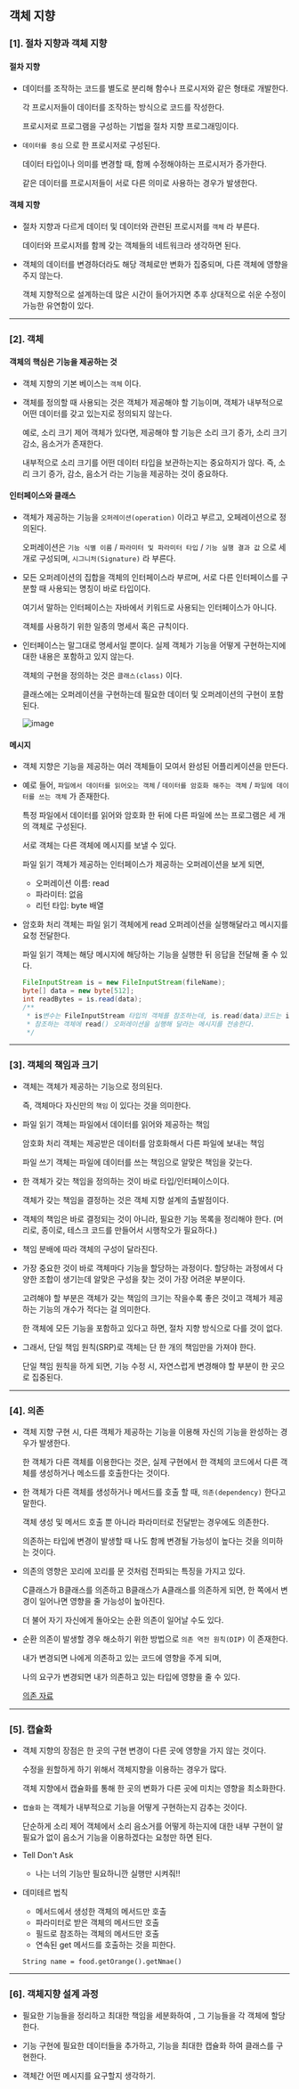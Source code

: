## 객체 지향

### [1]. 절차 지향과 객체 지향

#### 절차 지향

-  데이터를 조작하는 코드를 별도로 분리해 함수나 프로시저와 같은 형태로 개발한다.

   각 프로시저들이 데이터를 조작하는 방식으로 코드를 작성한다.

   프로시저로 프로그램을 구성하는 기법을 절차 지향 프로그래밍이다.

- `데이터를 중심` 으로 한 프로시저로 구성된다.

  데이터 타입이나 의미를 변경할 때, 함께 수정해야하는 프로시저가 증가한다.
 
  같은 데이터를 프로시저들이 서로 다른 의미로 사용하는 경우가 발생한다.


#### 객체 지향

- 절차 지향과 다르게 데이터 및 데이터와 관련된 프로시저를 `객체` 라 부른다.

  데이터와 프로시저를 함께 갖는 객체들의 네트워크라 생각하면 된다.

- 객체의 데이터를 변경하더라도 해당 객체로만 변화가 집중되며, 다른 객체에 영향을 주지 않는다.

  객체 지향적으로 설계하는데 많은 시간이 들어가지면 추후 상대적으로 쉬운 수정이 가능한 유연함이 있다.

---

### [2]. 객체

#### 객체의 핵심은 기능을 제공하는 것

- 객체 지향의 기본 베이스는 `객체` 이다.

- 객체를 정의할 때 사용되는 것은 객체가 제공해야 할 기능이며, 객체가 내부적으로 어떤 데이터를 갖고 있는지로 정의되지 않는다.

  예로, 소리 크기 제어 객체가 있다면, 제공해야 할 기능은 소리 크기 증가, 소리 크기 감소, 음소거가 존재한다.

  내부적으로 소리 크기를 어떤 데이터 타입을 보관하는지는 중요하지가 않다. 즉, 소리 크기 증가, 감소, 음소거 라는 기능을 제공하는 것이 중요하다.


#### 인터페이스와 클래스

- 객체가 제공하는 기능을 `오퍼레이션(operation)` 이라고 부르고, 오페레이션으로 정의된다.

  오퍼레이션은 `기능 식별 이름` / `파라미터 및 파라미터 타입` / `기능 실행 결과 값` 으로 세 개로 구성되며, `시그니처(Signature)` 라 부른다.

- 모든 오퍼레이션의 집합을 객체의 인터페이스라 부르며, 서로 다른 인터페이스를 구분할 때 사용되는 명칭이 바로 타입이다.

  여기서 말하는 인터페이스는 자바에서 키워드로 사용되는 인터페이스가 아니다.

  객체를 사용하기 위한 일종의 명세서 혹은 규칙이다.

- 인터페이스는 말그대로 명세서일 뿐이다. 실제 객체가 기능을 어떻게 구현하는지에 대한 내용은 포함하고 있지 않는다.

  객체의 구현을 정의하는 것은 `클래스(class)` 이다.

  클래스에는 오퍼레이션을 구현하는데 필요한 데이터 및 오퍼레이션의 구현이 포함된다.

  ![image](https://user-images.githubusercontent.com/66770613/151643370-2c0e9ecc-9adf-4fcc-954e-3ea735ab4347.png)


#### 메시지

- 객체 지향은 기능을 제공하는 여러 객체들이 모여서 완성된 어플리케이션을 만든다.

- 예로 들어, `파일에서 데이터를 읽어오는 객체` / `데이터를 암호화 해주는 객체` / `파일에 데이터를 쓰는 객체` 가 존재한다.

  특정 파일에서 데이터를 읽어와 암호화 한 뒤에 다른 파일에 쓰는 프로그램은 세 개의 객체로 구성된다.

  서로 객체는 다른 객체에 메시지를 보낼 수 있다.

  파일 읽기 객체가 제공하는 인터페이스가 제공하는 오퍼레이션을 보게 되면,

  - 오퍼레이션 이름: read
  - 파라미터: 없음
  - 리턴 타입: byte 배열

- 암호화 처리 객체는 파일 읽기 객체에게 read 오퍼레이션을 실행해달라고 메시지를 요청 전달한다.

  파일 읽기 객체는 해당 메시지에 해당하는 기능을 실행한 뒤 응답을 전달해 줄 수 있다.

  ```java
  FileInputStream is = new FileInputStream(fileName);
  byte[] data = new byte[512];
  int readBytes = is.read(data);
  /**
   * is변수는 FileInputStream 타입의 객체를 참조하는데, is.read(data)코드는 is가
   * 참조하는 객체에 read() 오퍼레이션을 실행해 달라는 메시지를 전송한다.
   */ 
  ```

---

### [3]. 객체의 책임과 크기

- 객체는 객체가 제공하는 기능으로 정의된다.

  즉, 객체마다 자신만의 `책임` 이 있다는 것을 의미한다.

- 파일 읽기 객체는 파일에서 데이터를 읽어와 제공하는 책임

  암호화 처리 객체는 제공받은 데이터를 암호화해서 다른 파일에 보내는 책임

  파일 쓰기 객체는 파일에 데이터를 쓰는 책임으로 알맞은 책임을 갖는다.

- 한 객체가 갖는 책임을 정의하는 것이 바로 타입/인터페이스이다.

  객체가 갖는 책임을 결정하는 것은 객체 지향 설계의 출발점이다.

- 객체의 책임은 바로 결정되는 것이 아니라, 필요한 기능 목록을 정리해야 한다. (머리로, 종이로, 테스크 코드를 만들어서 시행착오가 필요하다.)

- 책임 분배에 따라 객체의 구성이 달라진다.

- 가장 중요한 것이 바로 객체마다 기능을 할당하는 과정이다. 할당하는 과정에서 다양한 조합이 생기는데 알맞은 구성을 찾는 것이 가장 어려운 부분이다.

  고려해야 할 부분은 객체가 갖는 책임의 크기는 작을수록 좋은 것이고 객체가 제공하는 기능의 개수가 적다는 걸 의미한다.

  한 객체에 모든 기능을 포함하고 있다고 하면, 절차 지향 방식으로 다를 것이 없다.


- 그래서, 단일 책임 원칙(SRP)로 객체는 단 한 개의 책임만을 가져야 한다.

  단일 책임 원칙을 하게 되면, 기능 수정 시, 자연스럽게 변경해야 할 부분이 한 곳으로 집중된다.


---

### [4]. 의존

- 객체 지향 구현 시, 다른 객체가 제공하는 기능을 이용해 자신의 기능을 완성하는 경우가 발생한다.

  한 객체가 다른 객체를 이용한다는 것은, 실제 구현에서 한 객체의 코드에서 다른 객체를 생성하거나 메소드를 호출한다는 것이다.

- 한 객체가 다른 객체를 생성하거나 메서드를 호출 할 때, `의존(dependency)` 한다고 말한다.

  객체 생성 및 메서드 호출 뿐 아니라 파라미터로 전달받는 경우에도 의존한다.

  의존하는 타입에 변경이 발생할 때 나도 함께 변경될 가능성이 높다는 것을 의미하는 것이다.

- 의존의 영향은 꼬리에 꼬리를 문 것처럼 전파되는 특징을 가지고 있다.

  C클래스가 B클래스를 의존하고 B클래스가 A클래스를 의존하게 되면, 한 쪽에서 변경이 일어나면 영향을 줄 가능성이 높아진다.

  더 불어 자기 자신에게 돌아오는 순환 의존이 일어날 수도 있다.

- 순환 의존이 발생할 경우 해소하기 위한 방법으로 `의존 역전 원칙(DIP)` 이 존재한다.

  내가 변경되면 나에게 의존하고 있는 코드에 영향을 주게 되며,

  나의 요구가 변경되면 내가 의존하고 있는 타입에 영향을 줄 수 있다.

  [의존 자료](https://mangkyu.tistory.com/150)


---

### [5]. 캡슐화

- 객체 지향의 장점은 한 곳의 구현 변경이 다른 곳에 영향을 가지 않는 것이다.

  수정을 원할하게 하기 위해서 객체지향을 이용하는 경우가 많다.

  객체 지향에서 캡슐화를 통해 한 곳의 변화가 다른 곳에 미치는 영향을 최소화한다.

- `캡슐화` 는 객체가 내부적으로 기능을 어떻게 구현하는지 감추는 것이다.

  단순하게 소리 제어 객체에서 소리 음소거를 어떻게 하는지에 대한 내부 구현이 알 필요가 없이 음소거 기능을 이용하겠다는 요청만 하면 된다.

  
- Tell Don't Ask
   
  - 나는 너의 기능만 필요하니깐 실행만 시켜줘!!

- 데미테르 법칙
   
  - 메서드에서 생성한 객체의 메서드만 호출
  - 파라미터로 받은 객체의 메서드만 호출
  - 필드로 참조하는 객체의 메서드만 호출
  - 연속된 get 메서드를 호출하는 것을 피한다.

   ```
   String name = food.getOrange().getNmae()
   ```


---

### [6]. 객체지향 설계 과정


- 필요한 기능들을 정리하고 최대한 책임을 세분화하여 , 그 기능들을 각 객체에 할당한다.

- 기능 구현에 필요한 데이터들을 추가하고, 기능을 최대한 캡슐화 하여 클래스를 구현한다.

- 객체간 어떤 메시지를 요구할지 생각하기.








  
